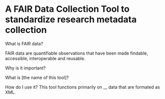 # A FAIR Data Collection Tool to standardize research metadata collection

What is FAIR data?

FAIR data are quantifiable observations that have been made findable, accessible, interoperable and reusable.



Why is it important?




What is [the name of this tool]?




How do I use it?
This tool functions primarily on __ data that are formated as XML. 
